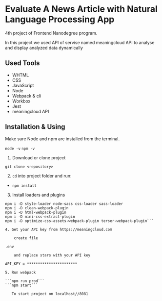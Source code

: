 #  Evaluate A News Article with Natural Language Processing App

4th project of Frontend Nanodegree program.

 In this project we used API of servise named meaningcloud API to analyse and display analyzed data dynamically

## Used Tools

- WHTML
- CSS
- JavaScript
- Node
- Webpack & cli
- Workbox
- Jest
- meaningcloud API

## Installation & Using 

Make sure Node and npm are installed from the terminal.

`node -v`
`npm -v`

1. Download or clone project

`git clone <repository>` 

2. `cd` into project folder and run:
- ```npm install```
3. Install loaders and plugins

```npm i -D @babel/core @babel/preset-env babel-loader
npm i -D style-loader node-sass css-loader sass-loader
npm i -D clean-webpack-plugin
npm i -D html-webpack-plugin
npm i -D mini-css-extract-plugin
npm i -D optimize-css-assets-webpack-plugin terser-webpack-plugin```

4. Get your API key from https://meaningcloud.com
    
    create file 
``` 
    .env 
```
    and replace stars with your API key     
```
    API_KEY = ***********************
```
5. Run webpack 

```npm run prod```
```npm start```
  
   To start project on localhost//8081



